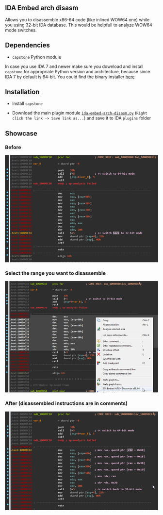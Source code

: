 IDA Embed arch disasm
---------------------

Allows you to disassemble x86-64 code (like inlined WOW64 one) while you using 32-bit IDA database. This would be helpfull to analyze WOW64 mode switches.

## Dependencies

* `capstone` Python module

In case you use IDA 7 and newer make sure you download and install `capstone` for appropriate Python version and architecture, because since IDA 7 by default is 64-bit. You could find the binary installer [here](https://www.capstone-engine.org/download.html)

## Installation

* Install `capstone`

* Download the main plugin module [`ida-embed-arch-disasm.py`](https://github.com/a1ext/ida-embed-arch-disasm/raw/master/ida-embed-arch-disasm.py) (`Right click the link -> Save link as...`) and save it to IDA `plugins` folder

## Showcase

### Before

![before0.png](docs/before0.png)


### Select the range you want to disassemble

![open_menu0.png](docs/open_menu0.png)

### After (disassembled instructions are in comments)

![after0.png](docs/after0.png)



